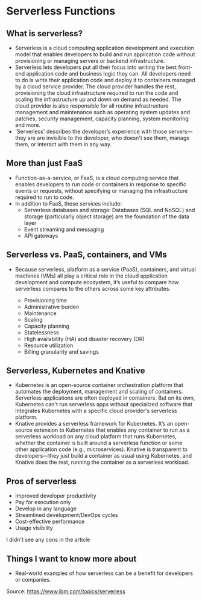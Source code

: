 # Serverless Functions

## What is serverless?

* Serverless is a cloud computing application development and execution model that enables developers to build and run application code without provisioning or managing servers or backend infrastructure.
* Serverless lets developers put all their focus into writing the best front-end application code and business logic they can. All developers need to do is write their application code and deploy it to containers managed by a cloud service provider. The cloud provider handles the rest, provisioning the cloud infrastructure required to run the code and scaling the infrastructure up and down on demand as needed. The cloud provider is also responsible for all routine infrastructure management and maintenance such as operating system updates and patches, security management, capacity planning, system monitoring and more.
* 'Serverless' describes the developer’s experience with those servers—they are are invisible to the developer, who doesn't see them, manage them, or interact with them in any way.

## More than just FaaS

* Function-as-a-service, or FaaS, is a cloud computing service that enables developers to run code or containers in response to specific events or requests, without specifying or managing the infrastructure required to run to code.
* In addition to FaaS, these services include:
  * Serverless databases and storage: Databases (SQL and NoSQL) and storage (particularly object storage) are the foundation of the data layer
  * Event streaming and messaging
  * API gateways

## Serverless vs. PaaS, containers, and VMs

* Because serverless, platform as a service (PaaS), containers, and virtual machines (VMs) all play a critical role in the cloud application development and compute ecosystem, it’s useful to compare how serverless compares to the others across some key attributes.

  * Provisioning time
  * Administrative burden
  * Maintenance
  * Scaling
  * Capacity planning
  * Statelessness
  * High availability (HA) and disaster recovery (DR)
  * Resource utilization
  * Billing granularity and savings

## Serverless, Kubernetes and Knative

* Kubernetes is an open-source container orchestration platform that automates the deployment, management and scaling of containers. Serverless applications are often deployed in containers. But on its own, Kubernetes can't run serverless apps without specialized software that integrates Kubernetes with a specific cloud provider's serverless platform.
* Knative provides a serverless framework for Kubernetes. It’s an open-source extension to Kubernetes that enables any container to run as a serverless workload on any cloud platform that runs Kubernetes, whether the container is built around a serverless function or some other application code (e.g., microservices). Knative is transparent to developers—they just build a container as usual using Kubernetes, and Knative does the rest, running the container as a serverless workload.

## Pros of serverless

* Improved developer productivity
* Pay for execution only
* Develop in any language
* Streamlined development/DevOps cycles
* Cost-effective performance
* Usage visibility

I didn't see any cons in the article

## Things I want to know more about

* Real-world examples of how serverless can be a benefit for developers or companies.

Source: <https://www.ibm.com/topics/serverless>
